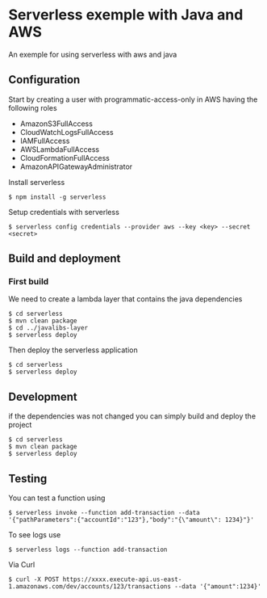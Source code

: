 # Serverless exemple with Java and AWS
An exemple for using serverless with aws and java


## Configuration
Start by creating a user with programmatic-access-only in AWS having the following roles

* AmazonS3FullAccess
* CloudWatchLogsFullAccess
* IAMFullAccess
* AWSLambdaFullAccess
* CloudFormationFullAccess
* AmazonAPIGatewayAdministrator

Install serverless
```shell
$ npm install -g serverless
```
Setup credentials with serverless
```shell
$ serverless config credentials --provider aws --key <key> --secret <secret>
```

## Build and deployment
### First build
We need to create a lambda layer that contains the java dependencies
```shell
$ cd serverless
$ mvn clean package
$ cd ../javalibs-layer
$ serverless deploy
```
Then deploy the serverless application
```shell
$ cd serverless
$ serverless deploy
```

## Development
if the dependencies was not changed you can simply build and deploy the project
```shell
$ cd serverless
$ mvn clean package
$ serverless deploy
```  
## Testing
You can test a function using
```shell
$ serverless invoke --function add-transaction --data '{"pathParameters":{"accountId":"123"},"body":"{\"amount\": 1234}"}'
```
To see logs use
```shell
$ serverless logs --function add-transaction 
```
Via Curl
```shell
$ curl -X POST https://xxxx.execute-api.us-east-1.amazonaws.com/dev/accounts/123/transactions --data '{"amount":1234}'
```

